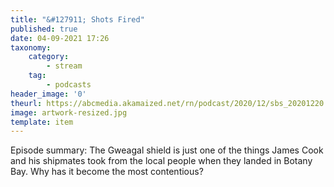 ```yaml
---
title: "&#127911; Shots Fired"
published: true
date: 04-09-2021 17:26
taxonomy:
    category:
        - stream
    tag:
        - podcasts
header_image: '0'
theurl: https://abcmedia.akamaized.net/rn/podcast/2020/12/sbs_20201220.mp3
image: artwork-resized.jpg
template: item
--- 
```

Episode summary: The Gweagal shield is just one of the things James Cook and his shipmates took from the local people when they landed in Botany Bay. Why has it become the most contentious?
